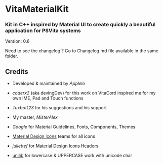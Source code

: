# VitaMaterialKit

### Kit in C++ inspired by Material UI to create quickly a beautiful application for PSVita systems

Version: 0.6

Need to see the changelog ? Go to Changelog.md file available in the same folder.

## Credits

* Developed & maintained by *Applelo*
* *coderx3* (aka devingDev) for this work on VitaCord inspired me for my own IME, Pad and Touch functions
* *Tuxbot123* for his suggestions and his support
* My master, *MisterAlex*


* *Google* for Material Guidelines, Fonts, Components, Themes
* [Material Design Icons](https://github.com/Templarian/MaterialDesign-Webfont/) teams for all icons
* *juliettef* for [Material Design Icons Headers](https://github.com/juliettef/IconFontCppHeaders)
* [unilib](https://github.com/ufal/unilib) for lowercase & UPPERCASE work with unicode char
